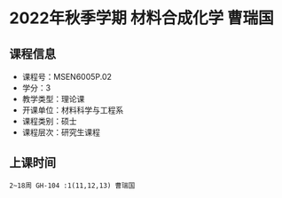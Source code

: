 # 2022年秋季学期 材料合成化学 曹瑞国






## 课程信息

- 课程号：MSEN6005P.02
- 学分：3
- 教学类型：理论课
- 开课单位：材料科学与工程系
- 课程类别：硕士
- 课程层次：研究生课程

## 上课时间

```
2~18周 GH-104 :1(11,12,13) 曹瑞国
```

